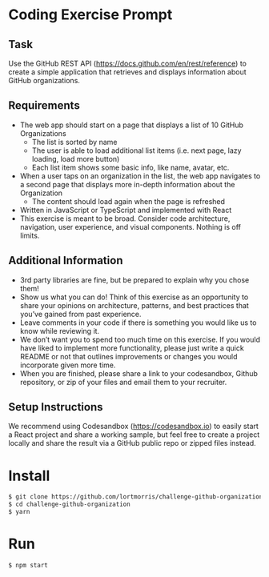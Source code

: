 # Coding Exercise Prompt

## Task
Use the GitHub REST API (https://docs.github.com/en/rest/reference) to create a simple application that retrieves and displays information about
GitHub organizations.

## Requirements
* The web app should start on a page that displays a list of 10 GitHub Organizations
  * The list is sorted by name
  * The user is able to load additional list items (i.e. next page, lazy loading, load more button)
  * Each list item shows some basic info, like name, avatar, etc.
* When a user taps on an organization in the list, the web app navigates to a second page that displays more in-depth information about
the Organization
  * The content should load again when the page is refreshed
* Written in JavaScript or TypeScript and implemented with React
* This exercise is meant to be broad. Consider code architecture, navigation, user experience, and visual components. Nothing is off
limits.

## Additional Information
* 3rd party libraries are fine, but be prepared to explain why you chose them!
* Show us what you can do! Think of this exercise as an opportunity to share your opinions on architecture, patterns, and best practices
that you’ve gained from past experience.
* Leave comments in your code if there is something you would like us to know while reviewing it.
* We don’t want you to spend too much time on this exercise. If you would have liked to implement more functionality, please just write a
quick README or not that outlines improvements or changes you would incorporate given more time.
* When you are finished, please share a link to your codesandbox, Github repository, or zip of your files and email them to your recruiter.

## Setup Instructions
We recommend using Codesandbox (https://codesandbox.io) to easily start a React project and share a working sample, but feel free to create a
project locally and share the result via a GitHub public repo or zipped files instead.

# Install
```bash
$ git clone https://github.com/lortmorris/challenge-github-organization.git
$ cd challenge-github-organization
$ yarn
```
# Run
```bash
$ npm start
```
